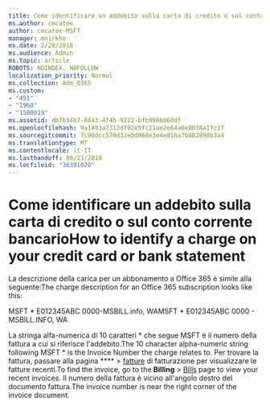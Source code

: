 ```yaml
---
title: Come identificare un addebito sulla carta di credito o sul conto corrente bancario
ms.author: cmcatee
author: cmcatee-MSFT
manager: mnirkhe
ms.date: 2/28/2018
ms.audience: Admin
ms.topic: article
ROBOTS: NOINDEX, NOFOLLOW
localization_priority: Normal
ms.collection: Adm_O365
ms.custom:
- "451"
- "1960"
- "1500019"
ms.assetid: db7b34b7-0843-4f4b-9222-bfb998b860df
ms.openlocfilehash: 9a1493a7312df92e5fc21ae2e64a6e8038a17c17
ms.sourcegitcommit: 7c90dcc570d32ebd968e3e4e816a7b482890b3a4
ms.translationtype: MT
ms.contentlocale: it-IT
ms.lasthandoff: 08/13/2019
ms.locfileid: "36391020"
---
```

# <a name="how-to-identify-a-charge-on-your-credit-card-or-bank-statement"></a><span data-ttu-id="2e04e-102">Come identificare un addebito sulla carta di credito o sul conto corrente bancario</span><span class="sxs-lookup"><span data-stu-id="2e04e-102">How to identify a charge on your credit card or bank statement</span></span>

<span data-ttu-id="2e04e-103">La descrizione della carica per un abbonamento a Office 365 è simile alla seguente:</span><span class="sxs-lookup"><span data-stu-id="2e04e-103">The charge description for an Office 365 subscription looks like this:</span></span>
  
<span data-ttu-id="2e04e-104">MSFT \* E012345ABC 0000-MSBILL.info, WA</span><span class="sxs-lookup"><span data-stu-id="2e04e-104">MSFT \* E012345ABC 0000 - MSBILL.INFO, WA</span></span>
  
<span data-ttu-id="2e04e-105">La stringa alfa-numerica di 10 caratteri \* che segue MSFT è il numero della fattura a cui si riferisce l'addebito.</span><span class="sxs-lookup"><span data-stu-id="2e04e-105">The 10 character alpha-numeric string following MSFT \* is the Invoice Number the charge relates to.</span></span> <span data-ttu-id="2e04e-106">Per trovare la fattura, passare alla pagina \*\*\*\* \> [fatture](https://go.microsoft.com/fwlink/p/?linkid=848039) di fatturazione per visualizzare le fatture recenti.</span><span class="sxs-lookup"><span data-stu-id="2e04e-106">To find the invoice, go to the **Billing** \> [Bills](https://go.microsoft.com/fwlink/p/?linkid=848039) page to view your recent invoices.</span></span> <span data-ttu-id="2e04e-107">Il numero della fattura è vicino all'angolo destro del documento fattura.</span><span class="sxs-lookup"><span data-stu-id="2e04e-107">The invoice number is near the right corner of the invoice document.</span></span>
